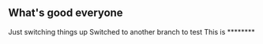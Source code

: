 ## What's good everyone
Just switching things up
Switched to another branch to test
This is ********